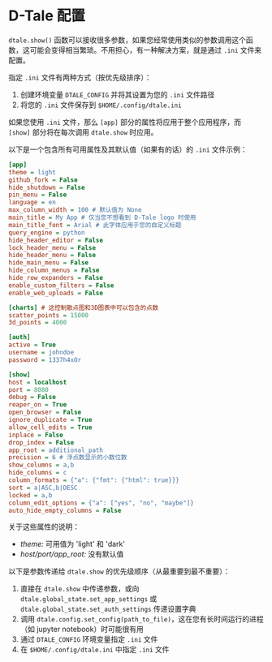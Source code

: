 # D-Tale 配置

`dtale.show()` 函数可以接收很多参数，如果您经常使用类似的参数调用这个函数，这可能会变得相当繁琐。不用担心，有一种解决方案，就是通过 `.ini` 文件来配置。

指定 `.ini` 文件有两种方式（按优先级排序）：
1) 创建环境变量 `DTALE_CONFIG` 并将其设置为您的 `.ini` 文件路径
2) 将您的 `.ini` 文件保存到 `$HOME/.config/dtale.ini`

如果您使用 `.ini` 文件，那么 `[app]` 部分的属性将应用于整个应用程序，而 `[show]` 部分将在每次调用 `dtale.show` 时应用。

以下是一个包含所有可用属性及其默认值（如果有的话）的 `.ini` 文件示例：

```ini
[app]
theme = light
github_fork = False
hide_shutdown = False
pin_menu = False
language = en
max_column_width = 100 # 默认值为 None
main_title = My App # 仅当您不想看到 D-Tale logo 时使用
main_title_font = Arial # 此字体应用于您的自定义标题
query_engine = python
hide_header_editor = False
lock_header_menu = False
hide_header_menu = False
hide_main_menu = False
hide_column_menus = False
hide_row_expanders = False
enable_custom_filters = False
enable_web_uploads = False

[charts] # 这控制散点图和3D图表中可以包含的点数
scatter_points = 15000
3d_points = 4000

[auth]
active = True
username = johndoe
password = 1337h4xOr

[show]
host = localhost
port = 8080
debug = False
reaper_on = True
open_browser = False
ignore_duplicate = True
allow_cell_edits = True
inplace = False
drop_index = False
app_root = additional_path
precision = 6 # 浮点数显示的小数位数
show_columns = a,b
hide_columns = c
column_formats = {"a": {"fmt": {"html": true}}}
sort = a|ASC,b|DESC
locked = a,b
column_edit_options = {"a": ["yes", "no", "maybe"]}
auto_hide_empty_columns = False
```

关于这些属性的说明：
* *theme:* 可用值为 'light' 和 'dark'
* *host/port/app_root:* 没有默认值

以下是参数传递给 `dtale.show` 的优先级顺序（从最重要到最不重要）：
1) 直接在 `dtale.show` 中传递参数，或向 `dtale.global_state.set_app_settings` 或 `dtale.global_state.set_auth_settings` 传递设置字典
2) 调用 `dtale.config.set_config(path_to_file)`，这在您有长时间运行的进程（如 jupyter notebook）时可能很有用
3) 通过 `DTALE_CONFIG` 环境变量指定 `.ini` 文件
4) 在 `$HOME/.config/dtale.ini` 中指定 `.ini` 文件
